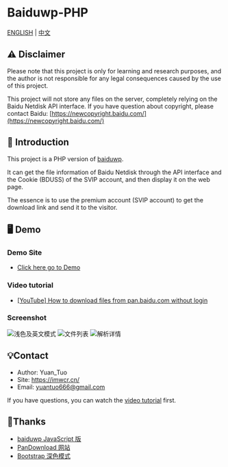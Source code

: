 # Baiduwp-PHP

[ENGLISH](README.md) | [中文](README_ZH.md)

## ⚠️ Disclaimer
Please note that this project is only for learning and research purposes, and the author is not responsible for any legal consequences caused by the use of this project.

This project will not store any files on the server, completely relying on the Baidu Netdisk API interface. If you have question about copyright, please contact Baidu: [https://newcopyright.baidu.com/](https://newcopyright.baidu.com/)

## 📝 Introduction
This project is a PHP version of [baiduwp](htttps://github.com/TkzcM/baiduwp).

It can get the file information of Baidu Netdisk through the API interface and the Cookie (BDUSS) of the SVIP account, and then display it on the web page.

The essence is to use the premium account (SVIP account) to get the download link and send it to the visitor.


## 🖥️ Demo
### Demo Site
- [Click here go to Demo](https://imwcr.cn/api/bdwp/)<br/>

### Video tutorial
- [[YouTube] How to download files from pan.baidu.com without login](https://www.youtube.com/watch?v=8u8jx3Owuc8)

### Screenshot
![浅色及英文模式](https://s2.loli.net/2023/02/04/cs1EtFXpHDPS2AB.png)
![文件列表](https://s2.loli.net/2023/02/04/hL2pDEyHQFb6BKR.png)
![解析详情](https://s2.loli.net/2023/02/04/GZBsmz6xgShjuA2.png)

## 💡Contact
- Author: Yuan_Tuo
- Site: https://imwcr.cn/
- Email: yuantuo666@gmail.com

If you have questions, you can watch the [video tutorial](https://www.bilibili.com/video/BV1N5411A77n) first.


## 🔔Thanks
- [baiduwp JavaScript 版](https://github.com/TkzcM/baiduwp "baiduwp 项目")
- [PanDownload 网站](https://pandownload.com/ "PanDownload 网站")
- [Bootstrap 深色模式](https://github.com/vinorodrigues/bootstrap-dark "bootstrap-dark 项目")
